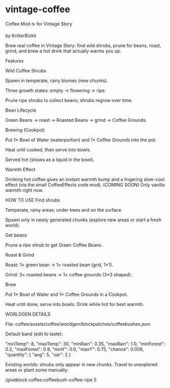 # vintage-coffee
Coffee Mod ☕ for Vintage Story

by KritterBizkit

Brew real coffee in Vintage Story: find wild shrubs, prune for beans, roast, grind, and brew a hot drink that actually warms you up.

Features

Wild Coffee Shrubs

Spawn in temperate, rainy biomes (new chunks).

Three growth states: empty → flowering → ripe.

Prune ripe shrubs to collect beans; shrubs regrow over time.

Bean Lifecycle

Green Beans → roast → Roasted Beans → grind → Coffee Grounds.

Brewing (Cookpot)

Put 1× Bowl of Water (waterportion) and 1× Coffee Grounds into the pot.

Heat until cooked, then serve into bowls.

Served hot (shows as a liquid in the bowl).

Warmth Effect

Drinking hot coffee gives an instant warmth bump and a lingering slow-cool effect (via the small CoffeeEffects code mod). (COMING SOON) Only vanilla warmth right now.


HOW TO USE
Find shrubs

Temperate, rainy areas; under trees and on the surface.

Spawn only in newly generated chunks (explore new areas or start a fresh world).

Get beans

Prune a ripe shrub to get Green Coffee Beans.

Roast & Grind

Roast: 1× green bean → 1× roasted bean (grid, 1×1).

Grind: 3× roasted beans → 1× coffee grounds (3×3 shaped).

Brew

Put 1× Bowl of Water and 1× Coffee Grounds in a Cookpot.

Heat until done; serve into bowls. Drink while hot for best warmth.

WORLDGEN DETAILS

File: coffee/assets/coffee/worldgen/blockpatches/coffeebushes.json

Default band (edit to taste):

"minTemp": 8, "maxTemp": 30,
"minRain": 0.35, "maxRain": 1.0,
"minForest": 0.2, "maxForest": 0.9,
"minY": 0.0, "maxY": 0.75,
"chance": 0.006,
"quantity": { "avg": 5, "var": 2 }


Existing worlds: shrubs only appear in new chunks. Travel to unexplored areas or plant some manually:

/giveblock coffee:coffeebush-coffee-ripe 5
